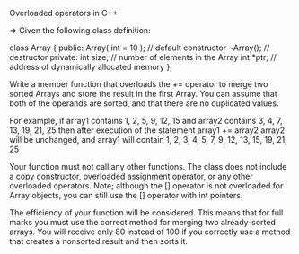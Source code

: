 Overloaded operators in C++

=> Given the following class definition:

class Array {
public:
Array( int = 10 ); // default constructor
~Array(); // destructor
private:
int size; // number of elements in the Array
int *ptr; // address of dynamically allocated
memory
};

Write a member function that overloads the += operator to merge two sorted
Arrays and store the result in the first Array. You can assume that both of the
operands are sorted, and that there are no duplicated values.

For example, if array1 contains
1, 2, 5, 9, 12, 15
and array2 contains
3, 4, 7, 13, 19, 21, 25
then after execution of the statement
array1 += array2
array2 will be unchanged, and array1 will contain
1, 2, 3, 4, 5, 7, 9, 12, 13, 15, 19, 21, 25

Your function must not call any other functions. The class does not include a copy
constructor, overloaded assignment operator, or any other overloaded operators.
Note; although the [] operator is not overloaded for Array objects, you can still
use the [] operator with int pointers.

The efficiency of your function will be considered. This means that for full marks
you must use the correct method for merging two already-sorted arrays. You will
receive only 80 instead of 100 if you correctly use a method that creates a nonsorted
result and then sorts it.
